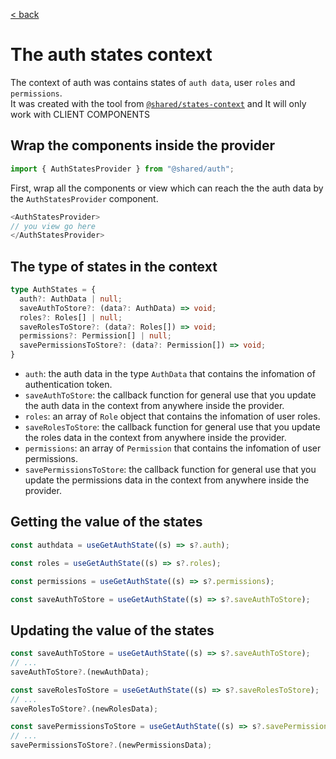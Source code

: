 [< back](./README.md)

# The auth states context
The context of auth was contains states of `auth data`, user `roles` and `permissions`.
<br />
It was created with the tool from [`@shared/states-context`](../states-context/README.md) and It will only work with CLIENT COMPONENTS

## Wrap the components inside the provider

``` typescript
import { AuthStatesProvider } from "@shared/auth";
```
First, wrap all the components or view which can reach the the auth data by the `AuthStatesProvider` component.
``` typescript
<AuthStatesProvider>
// you view go here
</AuthStatesProvider>
```
## The type of states in the context
``` typescript
type AuthStates = {
  auth?: AuthData | null;
  saveAuthToStore?: (data?: AuthData) => void;
  roles?: Roles[] | null;
  saveRolesToStore?: (data?: Roles[]) => void;
  permissions?: Permission[] | null;
  savePermissionsToStore?: (data?: Permission[]) => void;
}
```
- `auth`: the auth data in the type `AuthData` that contains the infomation of authentication token.
- `saveAuthToStore`: the callback function for general use that you update the auth data in the context from anywhere inside the provider.
- `roles`: an array of `Role` object that contains the infomation of user roles.
- `saveRolesToStore`: the callback function for general use that you update the roles data in the context from anywhere inside the provider.
- `permissions`: an array of `Permission` that contains the infomation of user permissions.
- `savePermissionsToStore`: the callback function for general use that you update the permissions data in the context from anywhere inside the provider.

## Getting the value of the states
``` typescript
const authdata = useGetAuthState((s) => s?.auth);
```
``` typescript
const roles = useGetAuthState((s) => s?.roles);
```
``` typescript
const permissions = useGetAuthState((s) => s?.permissions);
```
``` typescript
const saveAuthToStore = useGetAuthState((s) => s?.saveAuthToStore);
```

## Updating the value of the states
``` typescript
const saveAuthToStore = useGetAuthState((s) => s?.saveAuthToStore);
// ...
saveAuthToStore?.(newAuthData);
```
``` typescript
const saveRolesToStore = useGetAuthState((s) => s?.saveRolesToStore);
// ...
saveRolesToStore?.(newRolesData);
```
``` typescript
const savePermissionsToStore = useGetAuthState((s) => s?.savePermissionsToStore);
// ...
savePermissionsToStore?.(newPermissionsData);
```